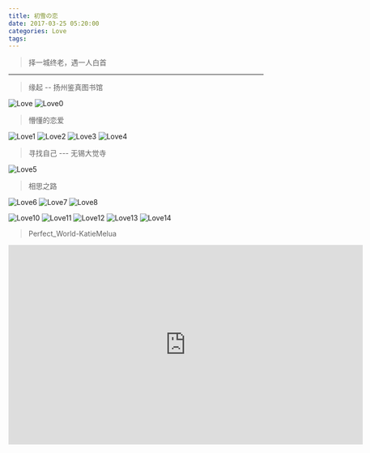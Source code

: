 ```yaml
---
title: 初雪の恋
date: 2017-03-25 05:20:00
categories: Love
tags:
---
```


<blockquote class="blockquote-center">择一城终老，遇一人白首</blockquote>
<hr>

<blockquote class="blockquote-center">缘起 -- 扬州鉴真图书馆</blockquote>

![Love](Love/Love.jpg)
![Love0](Love/Love0.jpg)

<blockquote class="blockquote-center">懵懂的恋爱</blockquote>

![Love1](Love/Love1.jpg)
![Love2](Love/Love2.jpg)
![Love3](Love/Love3.jpg)
![Love4](Love/Love4.jpg)

<blockquote class="blockquote-center">寻找自己 --- 无锡大觉寺</blockquote>

![Love5](Love/Love5.jpg)

<blockquote class="blockquote-center">相思之路</blockquote>

![Love6](Love/Love6.jpg)
![Love7](Love/Love7.jpg)
![Love8](Love/Love8.jpg)

![Love10](Love/Love10.jpg)
![Love11](Love/Love11.jpg)
![Love12](Love/Love12.jpg)
![Love13](Love/Love13.jpg)
![Love14](Love/Love14.jpg)

<blockquote class="blockquote-center">Perfect_World-KatieMelua</blockquote>

<iframe
    height=394 width=700
    src="http://c9h10n2o.qiniudn.com/disc/Movies/Perfect_World-KatieMelua-2016.mp4"
    frameborder=0 allowfullscreen>
</iframe>
